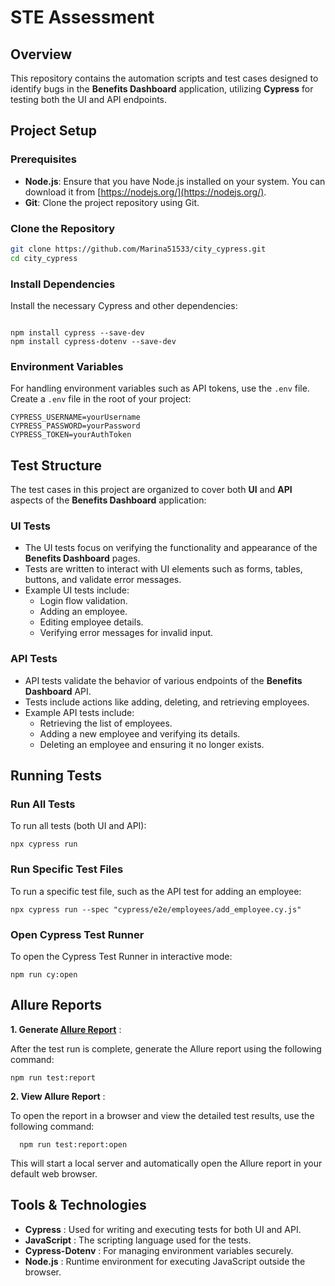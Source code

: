 
# STE Assessment 

## Overview

This repository contains the automation scripts and test cases designed to identify bugs in the **Benefits Dashboard** application, utilizing **Cypress** for testing both the UI and API endpoints.

## Project Setup

### Prerequisites

- **Node.js**: Ensure that you have Node.js installed on your system. You can download it from [https://nodejs.org/](https://nodejs.org/).
- **Git**: Clone the project repository using Git.

### Clone the Repository

```bash
git clone https://github.com/Marina51533/city_cypress.git
cd city_cypress
```


### Install Dependencies

Install the necessary Cypress and other dependencies:

```

npm install cypress --save-dev
npm install cypress-dotenv --save-dev

```


### Environment Variables

For handling environment variables such as API tokens, use the `.env` file. Create a `.env` file in the root of your project:

```
CYPRESS_USERNAME=yourUsername
CYPRESS_PASSWORD=yourPassword
CYPRESS_TOKEN=yourAuthToken

```


## Test Structure

The test cases in this project are organized to cover both **UI** and **API** aspects of the **Benefits Dashboard** application:

### UI Tests

* The UI tests focus on verifying the functionality and appearance of the **Benefits Dashboard** pages.
* Tests are written to interact with UI elements such as forms, tables, buttons, and validate error messages.
* Example UI tests include:
  * Login flow validation.
  * Adding an employee.
  * Editing employee details.
  * Verifying error messages for invalid input.

### API Tests

* API tests validate the behavior of various endpoints of the **Benefits Dashboard** API.
* Tests include actions like adding, deleting, and retrieving employees.
* Example API tests include:
  * Retrieving the list of employees.
  * Adding a new employee and verifying its details.
  * Deleting an employee and ensuring it no longer exists.


## Running Tests

### Run All Tests

To run all tests (both UI and API):

```
npx cypress run

```

### Run Specific Test Files

To run a specific test file, such as the API test for adding an employee:

```
npx cypress run --spec "cypress/e2e/employees/add_employee.cy.js"

```


### Open Cypress Test Runner

To open the Cypress Test Runner in interactive mode:

```
npm run cy:open
```


## Allure Reports

**1. Generate [Allure Report](https://allurereport.org/docs/install/)** :

After the test run is complete, generate the Allure report using the following command:

```shell
npm run test:report
```

**2. View Allure Report** :

To open the report in a browser and view the detailed test results, use the following command:

```shell
  npm run test:report:open
```

This will start a local server and automatically open the Allure report in your default web browser.

## Tools & Technologies

* **Cypress** : Used for writing and executing tests for both UI and API.
* **JavaScript** : The scripting language used for the tests.
* **Cypress-Dotenv** : For managing environment variables securely.
* **Node.js** : Runtime environment for executing JavaScript outside the browser.
